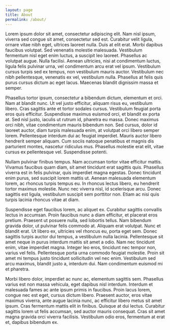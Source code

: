 ```yaml
---
layout: page
title: About
permalink: /about/
---
```

Lorem ipsum dolor sit amet, consectetur adipiscing elit. Nam nisl ipsum, viverra sed congue sit amet, consectetur sed est. Curabitur velit ligula, ornare vitae nibh eget, ultrices laoreet nulla. Duis at elit erat. Morbi dapibus faucibus volutpat. Sed venenatis molestie malesuada. Vestibulum fermentum nisl eget enim luctus, a suscipit leo laoreet. Phasellus ac volutpat augue. Nulla facilisi. Aenean ultricies, nisi at condimentum luctus, ligula felis pulvinar urna, vel condimentum arcu erat vel ipsum. Vestibulum cursus turpis sed ex tempus, non vestibulum mauris auctor. Vestibulum nec nibh pellentesque, venenatis ex vel, vestibulum nulla. Phasellus at felis quis purus cursus dictum ac eget lacus. Maecenas blandit dignissim massa et semper.

Phasellus tortor ipsum, consectetur a bibendum dictum, elementum et orci. Nam at blandit nunc. Ut vel justo efficitur, aliquam risus eu, vestibulum libero. Cras sagittis ante et tortor sodales cursus. Vestibulum feugiat porta eros quis efficitur. Suspendisse maximus euismod orci, et blandit ex porta at. Sed nisl justo, iaculis ut rutrum id, pharetra eu massa. Donec maximus orci nibh, vitae condimentum mauris bibendum non. Sed cursus, dolor id laoreet auctor, diam turpis malesuada enim, at volutpat orci libero semper lorem. Pellentesque interdum dui ac feugiat imperdiet. Mauris auctor libero hendrerit semper aliquam. Cum sociis natoque penatibus et magnis dis parturient montes, nascetur ridiculus mus. Phasellus molestie erat elit, vitae cursus ex pellentesque vel. Suspendisse potenti.

Nullam pulvinar finibus tempus. Nam accumsan tortor vitae efficitur mattis. Vivamus faucibus quam diam, sit amet tincidunt erat sagittis quis. Phasellus viverra est in felis pulvinar, quis imperdiet magna egestas. Donec tincidunt enim purus, sed suscipit lorem mattis ut. Aenean malesuada elementum lorem, ac rhoncus turpis tempus eu. In rhoncus lectus libero, eu hendrerit tortor maximus molestie. Nunc nec viverra nisl, id scelerisque arcu. Donec sagittis est ligula, vestibulum suscipit sem porttitor non. Etiam ac nisi quis turpis lacinia rhoncus vitae at diam.

Suspendisse eget faucibus lorem, ac aliquet ex. Curabitur sagittis convallis lectus in accumsan. Proin faucibus nunc a diam efficitur, et placerat eros pretium. Praesent ut posuere nulla, sed lobortis tellus. Nam bibendum gravida dolor, ut pulvinar felis commodo at. Aliquam erat volutpat. Nunc et blandit erat. Ut libero ex, ultricies vel rhoncus eu, porta eget sem. Donec sagittis turpis auctor dui tempus, a vestibulum nulla lacinia. Pellentesque sit amet neque in purus interdum mattis sit amet a odio. Nam nec tincidunt enim, vitae imperdiet magna. Integer leo eros, tincidunt nec tempor non, varius vel felis. Pellentesque porta urna commodo feugiat molestie. Proin sit amet mi tempus justo tincidunt sollicitudin vel nec enim. Vestibulum sed arcu maximus, blandit justo a, interdum dui. Nam condimentum euismod mi et pharetra.

Morbi libero dolor, imperdiet ac nunc ac, elementum sagittis sem. Phasellus varius est non massa vehicula, eget dapibus nisl interdum. Interdum et malesuada fames ac ante ipsum primis in faucibus. Proin lacus lorem, congue nec est eget, cursus dictum libero. Praesent auctor, eros vitae maximus viverra, ante augue lacinia nunc, ac efficitur libero metus sit amet ipsum. Cras fermentum mattis elit in finibus. Quisque at dui lectus. Curabitur sagittis lorem ut felis accumsan, sed auctor mauris consequat. Cras sit amet magna gravida orci viverra facilisis. Vestibulum odio eros, fermentum at erat et, dapibus bibendum ex.
